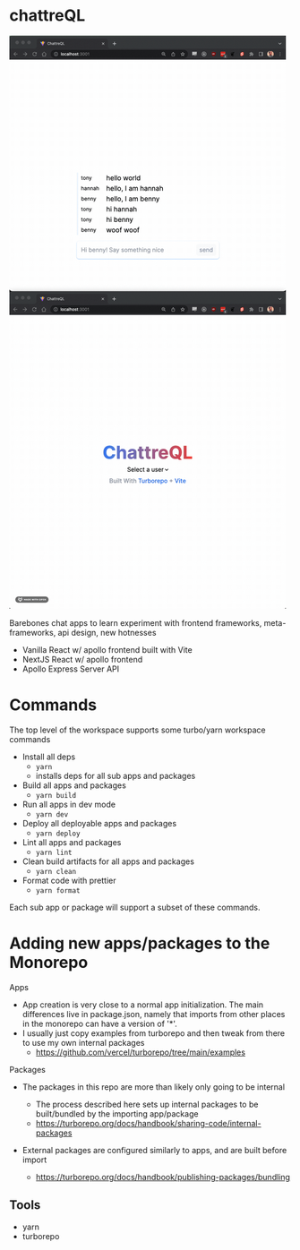 # chattreQL

![Demo](/image/2022-10-12%2015.23.35.gif)

Barebones chat apps to learn experiment with frontend frameworks, meta-frameworks, api design, new hotnesses

- Vanilla React w/ apollo frontend built with Vite
- NextJS React w/ apollo frontend
- Apollo Express Server API

# Commands

The top level of the workspace supports some turbo/yarn workspace commands

- Install all deps
  - `yarn`
  - installs deps for all sub apps and packages
- Build all apps and packages
  - `yarn build`
- Run all apps in dev mode
  - `yarn dev`
- Deploy all deployable apps and packages
  - `yarn deploy`
- Lint all apps and packages
  - `yarn lint`
- Clean build artifacts for all apps and packages
  - `yarn clean`
- Format code with prettier
  - `yarn format`

Each sub app or package will support a subset of these commands.

# Adding new apps/packages to the Monorepo

Apps

- App creation is very close to a normal app initialization. The main differences live in package.json, namely that imports from other places in the monorepo can have a version of '\*'.
- I usually just copy examples from turborepo and then tweak from there to use my own internal packages
  - https://github.com/vercel/turborepo/tree/main/examples

Packages

- The packages in this repo are more than likely only going to be internal

  - The process described here sets up internal packages to be built/bundled
    by the importing app/package
  - https://turborepo.org/docs/handbook/sharing-code/internal-packages

- External packages are configured similarly to apps, and are built before import

  - https://turborepo.org/docs/handbook/publishing-packages/bundling

## Tools

- yarn
- turborepo
